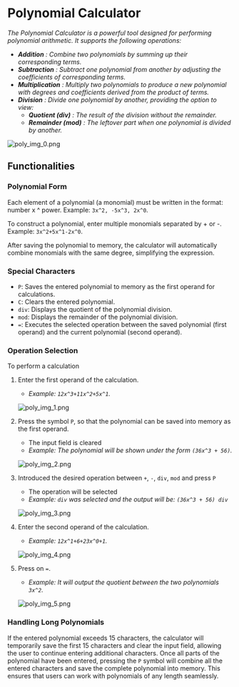 # Polynomial Calculator

_The Polynomial Calculator is a powerful tool designed for performing polynomial arithmetic. It
supports the following operations:_

- ***Addition*** _: Combine two polynomials by summing up their corresponding terms._
- ***Subtraction*** _: Subtract one polynomial from another by adjusting the coefficients of corresponding terms._
- ***Multiplication*** _: Multiply two polynomials to produce a new polynomial with degrees and coefficients derived
  from the product of terms._
- ***Division*** _: Divide one polynomial by another, providing the option to view:_
    - ***Quotient (div)*** _: The result of the division without the remainder._
    - ***Remainder (mod)*** _: The leftover part when one polynomial is divided by another._

![poly_img_0.png](docs/images/poly_img_0.png)

## Functionalities

### Polynomial Form

Each element of a polynomial (a monomial) must be written in the format: number x ^ power.
Example: ``` 3x^2, -5x^3, 2x^0 ```.

To construct a polynomial, enter multiple monomials separated by + or -.
Example: ``` 3x^2+5x^1-2x^0 ```.

After saving the polynomial to memory, the calculator will automatically combine monomials with the same degree,
simplifying the expression.

### Special Characters

- ```P```: Saves the entered polynomial to memory as the first operand for calculations.
- ```C```: Clears the entered polynomial.
- ```div```: Displays the quotient of the polynomial division.
- ```mod```: Displays the remainder of the polynomial division.
- ```=```: Executes the selected operation between the saved polynomial (first operand) and the current polynomial
  (second operand).

### Operation Selection

To perform a calculation

1. Enter the first operand of the calculation.
    - _Example: ```12x^3+11x^2+5x^1```._

   ![poly_img_1.png](docs/images/poly_img_1.png)

2. Press the symbol ```P```, so that the polynomial can be saved into memory as the first operand.
    - The input field is cleared
    - _Example: The polynomial will be shown under the form ```(36x^3 + 56)```._

   ![poly_img_2.png](docs/images/poly_img_2.png)

3. Introduced the desired operation between ```+```, ```-```, ```div```, ```mod``` and press ```P```
    - The operation will be selected
    - _Example: ```div``` was selected and the output will be: ```(36x^3 + 56) div```_

   ![poly_img_3.png](docs/images/poly_img_3.png)

4. Enter the second operand of the calculation.
    - _Example: ```12x^1+6+23x^0+1```._

   ![poly_img_4.png](docs/images/poly_img_4.png)

5. Press on ```=```.
    - _Example: It will output the quotient between the two polynomials ```3x^2```._

   ![poly_img_5.png](docs/images/poly_img_5.png)

### Handling Long Polynomials

If the entered polynomial exceeds 15 characters, the calculator will temporarily save the first 15 characters and clear
the input field, allowing the user to continue entering additional characters. Once all parts of the polynomial have
been entered, pressing the ```P``` symbol will combine all the entered characters and save the complete polynomial into
memory. This ensures that users can work with polynomials of any length seamlessly.